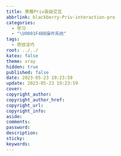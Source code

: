 ```yaml
---
title: 黑莓Priv高级交互
abbrlink: blackberry-Priv-interaction-pro
categories:
  - 学习
  - "\U0001F4BB操作系统"
tags:
  - 奇技淫巧
root: ../../
katex: false
theme: xray
hidden: true
published: false
date: 2023-05-23 19:23:59
update: 2023-05-23 19:23:59
cover:
copyright_author:
copyright_author_href:
copyright_url:
copyright_info:
aside:
comments:
password:
description:
sticky:
keywords:
---
```


